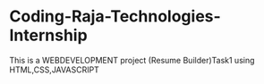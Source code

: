 # Coding-Raja-Technologies-Internship
This is a WEBDEVELOPMENT project
(Resume Builder)Task1
using HTML,CSS,JAVASCRIPT
